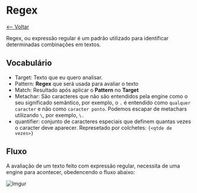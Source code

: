 # Regex
[<-- Voltar](/README.md)

Regex, ou expressão regular é um padrão utilizado para identificar determinadas combinações em textos.

## Vocabulário

- Target: Texto que eu quero analisar.
- Pattern: **Regex** que será usada para avaliar o texto
- Match: Resultado após aplicar o **Pattern** no **Target**
- Metachar: São caracteres que não são entendidos pela engine como o seu significado semântico, por exemplo, o `.` é entendido como `qualquer caracter` e não como `caracter ponto`. Podemos escapar de metachars utilizando `\`, por exemplo, `\.`
- quantifier: conjunto de caracteres especiais que definem quantas vezes o caracter deve aparecer. Represetado por colchetes: `{<qtde de vezes>}`

## Fluxo
A avaliação de um texto feito com expressão regular, necessita de uma engine para acontecer, obedencendo o fluxo abaixo:

![Imgur](http://i.imgur.com/PJqicpC.png)

